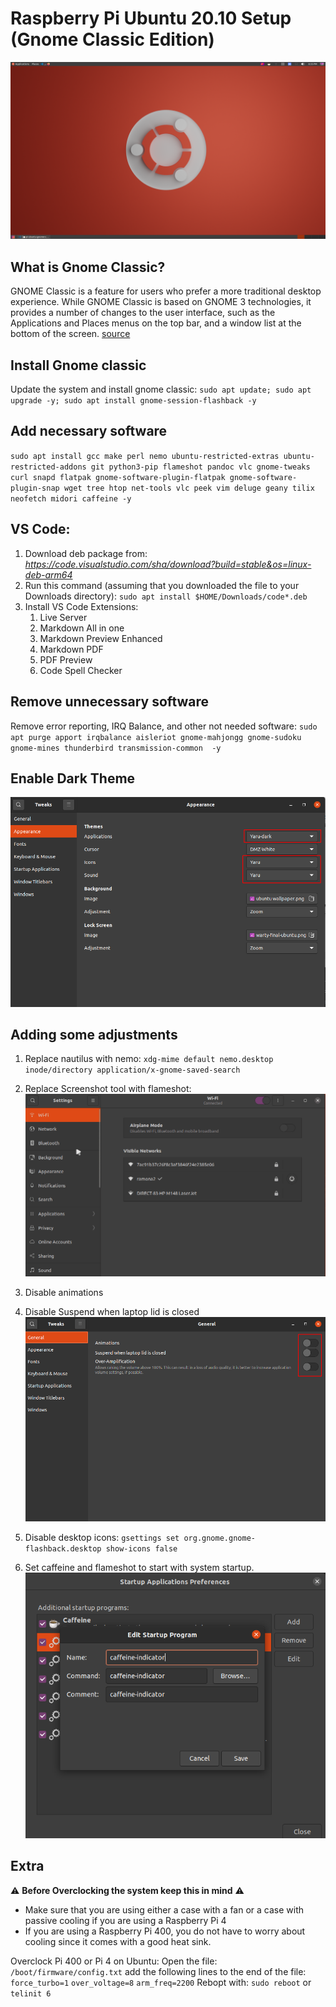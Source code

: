 # Raspberry Pi Ubuntu 20.10 Setup **(Gnome Classic Edition)**
![Desktop](imgs/desktopuc.png)


## What is Gnome Classic?
GNOME Classic is a feature for users who prefer a more traditional desktop experience. While GNOME Classic is based on GNOME 3 technologies, it provides a number of changes to the user interface, such as the Applications and Places menus on the top bar, and a window list at the bottom of the screen.
[source](https://help.gnome.org/users/gnome-help/stable/gnome-classic.html.en)

## Install Gnome classic
Update the system and install gnome classic: `sudo apt update; sudo apt upgrade -y; sudo apt install gnome-session-flashback -y`

## Add necessary software
`sudo apt install gcc make perl nemo ubuntu-restricted-extras ubuntu-restricted-addons git python3-pip flameshot pandoc vlc gnome-tweaks curl snapd flatpak gnome-software-plugin-flatpak gnome-software-plugin-snap wget tree htop net-tools vlc peek vim deluge geany tilix neofetch midori caffeine -y`

## VS Code:
1. Download deb package from: *https://code.visualstudio.com/sha/download?build=stable&os=linux-deb-arm64*
2. Run this command (assuming that you downloaded the file to your Downloads directory):
`sudo apt install $HOME/Downloads/code*.deb`
3. Install VS Code Extensions:
   1.  Live Server
   2.  Markdown All in one
   3.  Markdown Preview Enhanced
   4.  Markdown PDF
   5.  PDF Preview
   6.  Code Spell Checker

## Remove unnecessary software
Remove error reporting, IRQ Balance, and other not needed software:
`sudo apt purge apport irqbalance aisleriot gnome-mahjongg gnome-sudoku gnome-mines thunderbird transmission-common  -y`

## Enable Dark Theme 
![Dark Theme](imgs/darktheme.png)

## Adding some adjustments
1. Replace nautilus with nemo: `xdg-mime default nemo.desktop inode/directory application/x-gnome-saved-search`

2. Replace Screenshot tool with flameshot:
   ![replace screenshot tool shortcut](imgs/settingflameshot.gif)

3.  Disable animations
4.  Disable Suspend when laptop lid is closed
![Animations](imgs/disableAnimations.png)

5.  Disable desktop icons: `gsettings set org.gnome.gnome-flashback.desktop show-icons false`

6. Set caffeine and flameshot to start with system startup.
![System Startup](imgs/systemstartup.png)

## Extra
:warning: **Before Overclocking the system keep this in mind** :warning:
* Make sure that you are using either a case with a fan or a case with passive cooling if you are using a Raspberry Pi 4
* If you are using a Raspberry Pi 400, you do not have to worry about cooling since it comes with a good heat sink.

Overclock Pi 400 or Pi 4 on Ubuntu:
Open the file: `/boot/firmware/config.txt`
add the following lines to the end of the file:
`force_turbo=1`
`over_voltage=8`
`arm_freq=2200`
Rebopt with: `sudo reboot` or `telinit 6`